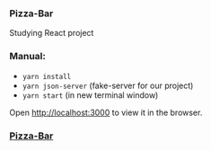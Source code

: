 ### Pizza-Bar   

Studying React project   

### Manual:   
- `yarn install`    
- `yarn json-server` (fake-server for our project)    
- `yarn start` (in new terminal window)    

Open [http://localhost:3000](http://localhost:3000) to view it in the browser.

### [Pizza-Bar](https://pizza-bar.herokuapp.com/)
